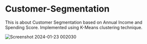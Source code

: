 # Customer-Segmentation
This is about Customer Segmentation based on Annual Income and Spending Score.
Implemented using K-Means clustering technique.

![Screenshot 2024-01-23 002030](https://github.com/Anand152002/Customer-Segmentation/assets/84716645/e416ddec-0c54-4795-981e-fd928542a400)
